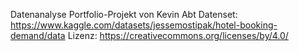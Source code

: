 Datenanalyse Portfolio-Projekt von Kevin Abt
Datenset: https://www.kaggle.com/datasets/jessemostipak/hotel-booking-demand/data
Lizenz: https://creativecommons.org/licenses/by/4.0/
